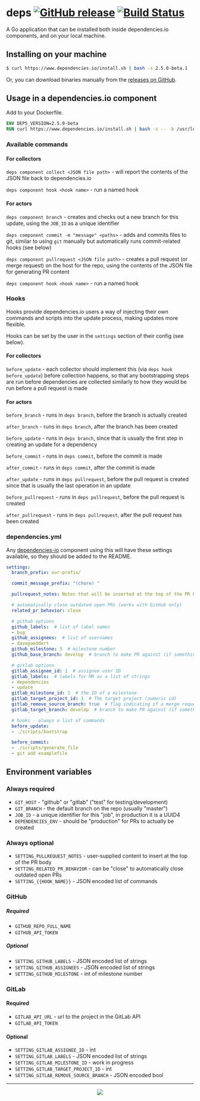 # deps [![GitHub release](https://img.shields.io/github/release/dependencies-io/deps.svg)](https://github.com/dependencies-io/deps/releases) [![Build Status](https://travis-ci.org/dependencies-io/deps.svg?branch=master)](https://travis-ci.org/dependencies-io/deps)

A Go application that can be installed both inside dependencies.io components, and on
your local machine.

## Installing on your machine

```sh
$ curl https://www.dependencies.io/install.sh | bash -s 2.5.0-beta.1
```

Or, you can download binaries manually from the [releases on
GitHub](https://github.com/dependencies-io/deps/releases).

## Usage in a dependencies.io component

Add to your Dockerfile.

```dockerfile
ENV DEPS_VERSION=2.5.0-beta
RUN curl https://www.dependencies.io/install.sh | bash -s -- -b /usr/local/bin $DEPS_VERSION
```

### Available commands

#### For collectors

`deps component collect <JSON file path>` - will report the contents of the JSON file back to dependencies.io

`deps component hook <hook name>` - run a named hook

#### For actors

`deps component branch` - creates and checks out a new branch for this update, using the
`JOB_ID` as a unique identifier

`deps component commit -m "message" <paths>` - adds and commits files to git, similar to
using `git` manually but automatically runs commit-related hooks (see below)

`deps component pullrequest <JSON file path>` - creates a pull request (or merge request)
on the host for the repo, using the contents of the JSON file for generating PR
content

`deps component hook <hook name>` - run a named hook

### Hooks

Hooks provide dependencies.io users a way of injecting their own commands and
scripts into the update process, making updates more flexible.

Hooks can be set by the user in the `settings` section of their config (see below).

#### For collectors

`before_update` - each collector should implement this (via `deps hook before_update`) before collection happens, so that any bootstrapping steps are run before dependencies are collected similarly to how they would be run before a pull request is made

#### For actors

`before_branch` - runs in `deps branch`, before the branch is actually created

`after_branch` - runs in `deps branch`, after the branch has been created

`before_update` - runs in `deps branch`, since that is usually the first step in
creating an update for a dependency

`before_commit` - runs in `deps commit`, before the commit is made

`after_commit` - runs in `deps commit`, after the commit is made

`after_update` - runs in `deps pullrequest`, before the pull request is created
since that is usually the last operation in an update

`before_pullrequest` - runs in `deps pullrequest`, before the pull request is created

`after_pullrequest` - runs in `deps pullrequest`, after the pull request has been created

### dependencies.yml

Any [dependencies-io](https://www.dependencies.io) component using this will have these settings available, so they should be added to the README.

```yaml
settings:
  branch_prefix: our-prefix/

  commit_message_prefix: "(chore) "

  pullrequest_notes: Notes that will be inserted at the top of the PR body.

  # automatically close outdated open PRs (works with GitHub only)
  related_pr_behavior: close

  # github options
  github_labels:  # list of label names
  - bug
  github_assignees:  # list of usernames
  - davegaeddert
  github_milestone: 3  # milestone number
  github_base_branch: develop  # branch to make PR against (if something other than your default branch)

  # gitlab options
  gitlab_assignee_id: 1  # assignee user ID
  gitlab_labels:  # labels for MR as a list of strings
  - dependencies
  - update
  gitlab_milestone_id: 1  # the ID of a milestone
  gitlab_target_project_id: 1  # The target project (numeric id)
  gitlab_remove_source_branch: true  # flag indicating if a merge request should remove the source branch when merging
  gitlab_target_branch: develop  # branch to make PR against (if something other than your default branch)

  # hooks - always a list of commands
  before_update:
  - ./scripts/bootstrap

  before_commit:
  - ./scripts/generate_file
  - git add examplefile
```

## Environment variables

### Always required

- `GIT_HOST` - "github" or "gitlab" ("test" for testing/development)
- `GIT_BRANCH` - the default branch on the repo (usually "master")
- `JOB_ID` - a unique identifier for this "job", in production it is a UUID4
- `DEPENDENCIES_ENV` - should be "production" for PRs to actually be created

### Always optional

- `SETTING_PULLREQUEST_NOTES` - user-supplied content to insert at the top of the PR body
- `SETTING_RELATED_PR_BEHAVIOR` - can be "close" to automatically close outdated open PRs
- `SETTING_{{HOOK_NAME}}` - JSON encoded list of commands

### GitHub

##### Required

- `GITHUB_REPO_FULL_NAME`
- `GITHUB_API_TOKEN`

##### Optional

- `SETTING_GITHUB_LABELS` - JSON encoded list of strings
- `SETTING_GITHUB_ASSIGNEES` - JSON encoded list of strings
- `SETTING_GITHUB_MILESTONE` - int of milestone number

### GitLab

#### Required

- `GITLAB_API_URL` - url to the project in the GitLab API
- `GITLAB_API_TOKEN`

#### Optional

- `SETTING_GITLAB_ASSIGNEE_ID` - int
- `SETTING_GITLAB_LABELS` - JSON encoded list of strings
- `SETTING_GITLAB_MILESTONE_ID` - work in progress
- `SETTING_GITLAB_TARGET_PROJECT_ID` - int
- `SETTING_GITLAB_REMOVE_SOURCE_BRANCH` - JSON encoded bool

---

<p align="center">
    <a href="https://www.dependencies.io">
        <img src="https://www.dependencies.io/permanent/github-readme-logotype.png" />
    </a>
</p>
